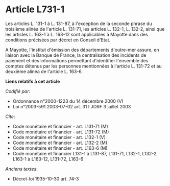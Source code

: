 # Article L731-1

Les articles L. 131-1 à L. 131-87, à l'exception de la seconde phrase du troisième alinéa de l'article L. 131-71, les
articles L. 132-1, L. 132-2, ainsi que les articles L. 163-1 à L. 163-12 sont applicables à Mayotte dans des conditions
précisées par décret en Conseil d'Etat.

A Mayotte, l'institut d'émission des départements d'outre-mer assure, en liaison avec la Banque de France, la centralisation
des incidents de paiement et des informations permettant d'identifier l'ensemble des comptes détenus par les personnes
mentionnées à l'article L. 131-72 et au deuxième alinéa de l'article L. 163-6.

**Liens relatifs à cet article**

_Codifié par_:

  - Ordonnance n°2000-1223 du 14 décembre 2000 (V)
  - Loi n°2003-591 2003-07-02 art. 31 I JORF 3 juillet 2003

_Cite_:

  - Code monétaire et financier - art. L131-71 (M)
  - Code monétaire et financier - art. L131-72 (M)
  - Code monétaire et financier - art. L132-1 (V)
  - Code monétaire et financier - art. L132-2 (M)
  - Code monétaire et financier - art. L163-6 (M)
  - Code monétaire et financier L131-1 à L131-87, L131-71, L132-1, L132-2, L163-1 à L163-12, L131-72, L163-6

_Anciens textes_:

  - Décret-loi 1935-10-30 art. 74-3
